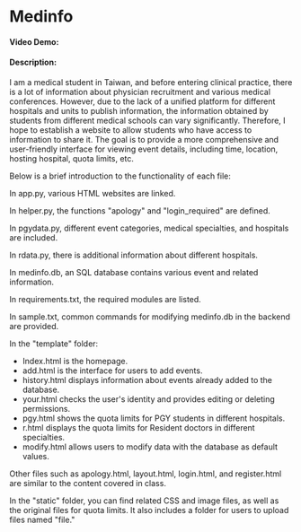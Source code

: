 # Medinfo
#### Video Demo:  <URL HERE>
#### Description:
I am a medical student in Taiwan, and before entering clinical practice, there is a lot of information about physician recruitment and various medical conferences. However, due to the lack of a unified platform for different hospitals and units to publish information, the information obtained by students from different medical schools can vary significantly. Therefore, I hope to establish a website to allow students who have access to information to share it. The goal is to provide a more comprehensive and user-friendly interface for viewing event details, including time, location, hosting hospital, quota limits, etc.

Below is a brief introduction to the functionality of each file:

In app.py, various HTML websites are linked.

In helper.py, the functions "apology" and "login_required" are defined.

In pgydata.py, different event categories, medical specialties, and hospitals are included.

In rdata.py, there is additional information about different hospitals.

In medinfo.db, an SQL database contains various event and related information.

In requirements.txt, the required modules are listed.

In sample.txt, common commands for modifying medinfo.db in the backend are provided.

In the "template" folder:

- Index.html is the homepage.
- add.html is the interface for users to add events.
- history.html displays information about events already added to the database.
- your.html checks the user's identity and provides editing or deleting permissions.
- pgy.html shows the quota limits for PGY students in different hospitals.
- r.html displays the quota limits for Resident doctors in different specialties.
- modify.html allows users to modify data with the database as default values.

Other files such as apology.html, layout.html, login.html, and register.html are similar to the content covered in class.

In the "static" folder, you can find related CSS and image files, as well as the original files for quota limits. It also includes a folder for users to upload files named "file."